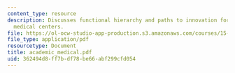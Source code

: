 ```yaml
---
content_type: resource
description: Discusses functional hierarchy and paths to innovation for the academic
  medical centers.
file: https://ol-ocw-studio-app-production.s3.amazonaws.com/courses/15-352-managing-innovation-emerging-trends-spring-2005/362494d8ff7bdf78be66abf299cfd054_academic_medical.pdf
file_type: application/pdf
resourcetype: Document
title: academic_medical.pdf
uid: 362494d8-ff7b-df78-be66-abf299cfd054
---
```

